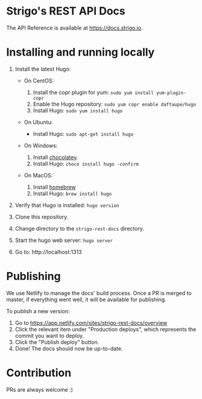 # Strigo's REST API Docs

The API Reference is available at https://docs.strigo.io.

# Installing and running locally

1. Install the latest Hugo:

   - On CentOS:

     1. Install the copr plugin for yum: `sudo yum install yum-plugin-copr`
     1. Enable the Hugo repository: `sudo yum copr enable daftaupe/hugo`
     1. Install Hugo: `sudo yum install hugo`

   - On Ubuntu:

     - Install Hugo: `sudo apt-get install hugo`

   - On Windows:

     1. Install [chocolatey](https://chocolatey.org/install).
     1. Install Hugo: `choco install hugo -confirm`

   - On MacOS:

     1. Install [homebrew](https://brew.sh/)
     1. Install Hugo: `brew install hugo`

1. Verify that Hugo is installed: `hugo version`
1. Clone this repository.
1. Change directory to the `strigo-rest-docs` directory.
1. Start the hugo web server: `hugo server`
1. Go to: http://localhost:1313

# Publishing

We use Netlify to manage the docs' build process. Once a PR is merged to master, if everything went well, it will be available for publishing.

To publish a new version:

1. Go to https://app.netlify.com/sites/strigo-rest-docs/overview
1. Click the relevant item under "Production deploys", which represents the commit you want to deploy.
1. Click the "Publish deploy" button.
1. Done! The docs should now be up-to-date.

# Contribution

PRs are always welcome :)

